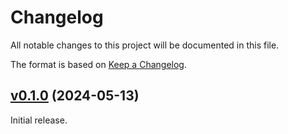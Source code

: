 # Changelog

All notable changes to this project will be documented in this file.

The format is based on [Keep a Changelog](https://keepachangelog.com/en/1.0.0/).

## [v0.1.0](https://github.com/sportradar/elixir-workspace/tree/cli_options/v0.1.0) (2024-05-13)

Initial release.
